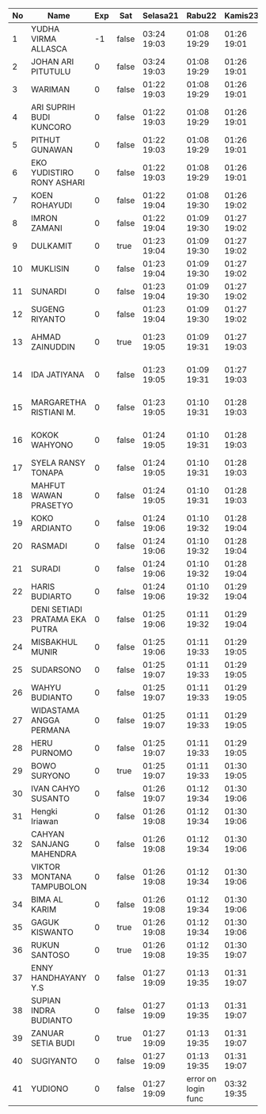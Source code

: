 | No | Name | Exp | Sat | Selasa21 | Rabu22 | Kamis23 | Jumat24 | Sabtu25 | Senin27 | Selasa28 | Rabu29 |
|-----|-----|-----|-----|-----|-----|-----|-----|-----|-----|-----|-----|
| 1 | YUDHA VIRMA ALLASCA | -1 | false | 03:24 19:03 | 01:08 19:29 | 01:26 19:01 | 01:03 19:06 | -- | 01:23 19:26 | 01:13 19:13 | 01:14 19:11 |
| 2 | JOHAN ARI PITUTULU | 0 | false | 03:24 19:03 | 01:08 19:29 | 01:26 19:01 | 01:03 19:06 | -- | 01:23 19:26 | 01:13 19:13 | 01:14 19:11 |
| 3 | WARIMAN | 0 | false | 01:22 19:03 | 01:08 19:29 | 01:26 19:01 | 01:03 19:06 | -- | 01:23 19:26 | 01:13 19:13 | 01:14 19:11 |
| 4 | ARI SUPRIH BUDI KUNCORO | 0 | false | 01:22 19:03 | 01:08 19:29 | 01:26 19:01 | 01:03 19:06 | -- | 01:24 19:26 | 01:13 19:13 | 01:14 19:11 |
| 5 | PITHUT GUNAWAN | 0 | false | 01:22 19:03 | 01:08 19:29 | 01:26 19:01 | 01:03 19:06 | -- | 01:24 19:26 | 01:13 19:13 | 01:14 19:11 |
| 6 | EKO YUDISTIRO RONY ASHARI | 0 | false | 01:22 19:03 | 01:08 19:29 | 01:26 19:01 | 01:03 19:06 | -- | 01:24 19:26 | 01:13 19:13 | 03:14 19:11 |
| 7 | KOEN ROHAYUDI | 0 | false | 01:22 19:04 | 01:08 19:30 | 01:26 19:02 | 01:03 19:07 | -- | 01:24 19:26 | 01:13 19:13 | 03:14 19:12 |
| 8 | IMRON ZAMANI | 0 | false | 01:22 19:04 | 01:09 19:30 | 01:27 19:02 | 01:04 19:07 | -- | 01:24 19:27 | 01:14 19:14 | 03:15 19:12 |
| 9 | DULKAMIT | 0 | true | 01:23 19:04 | 01:09 19:30 | 01:27 19:02 | 01:04 19:07 | 01:29 19:29 | 01:25 19:27 | 01:14 19:14 | 03:15 19:12 |
| 10 | MUKLISIN | 0 | false | 01:23 19:04 | 01:09 19:30 | 01:27 19:02 | 01:04 19:07 | -- | 01:25 19:27 | 01:14 19:14 | 03:15 19:12 |
| 11 | SUNARDI | 0 | false | 01:23 19:04 | 01:09 19:30 | 01:27 19:02 | 01:04 19:07 | -- | 01:25 19:27 | 01:14 19:14 | 03:15 19:12 |
| 12 | SUGENG RIYANTO | 0 | false | 01:23 19:04 | 01:09 19:30 | 01:27 19:02 | 01:04 19:07 | -- | 01:25 19:27 | 01:14 19:14 | 03:15 19:12 |
| 13 | AHMAD ZAINUDDIN | 0 | true | 01:23 19:05 | 01:09 19:31 | 01:27 19:03 | 01:04 19:08 | 01:29 19:29 | 01:25 19:27 | error on login func | 03:02 19:14 | 03:15 19:12 |
| 14 | IDA JATIYANA | 0 | false | 01:23 19:05 | 01:09 19:31 | 01:27 19:03 | 01:04 19:08 | -- | 01:25 18:17 | error on login func | 03:02 19:14 | 03:15 19:12 |
| 15 | MARGARETHA RISTIANI M. | 0 | false | 01:23 19:05 | 01:10 19:31 | 01:28 19:03 | 01:05 19:08 | -- | 01:25 19:28 | error on login func | 03:03 19:15 | 03:16 19:13 |
| 16 | KOKOK WAHYONO | 0 | false | 01:24 19:05 | 01:10 19:31 | 01:28 19:03 | 01:05 19:08 | -- | 01:26 19:28 | error on login func | 03:03 19:15 | 03:16 19:13 |
| 17 | SYELA RANSY TONAPA | 0 | false | 01:24 19:05 | 01:10 19:31 | 01:28 19:03 | 01:05 19:08 | -- | 01:26 19:28 | 01:23 19:15 | 03:16 19:13 |
| 18 | MAHFUT WAWAN PRASETYO | 0 | false | 01:24 19:05 | 01:10 19:31 | 01:28 19:03 | 01:05 19:08 | -- | 01:26 19:28 | 01:23 19:15 | 03:16 19:13 |
| 19 | KOKO ARDIANTO | 0 | false | 01:24 19:06 | 01:10 19:32 | 01:28 19:04 | 01:05 19:09 | -- | 01:26 19:28 | 01:23 19:15 | 03:16 19:13 |
| 20 | RASMADI | 0 | false | 01:24 19:06 | 01:10 19:32 | 01:28 19:04 | 01:05 19:09 | -- | 01:26 19:28 | 01:23 19:15 | 03:16 19:13 |
| 21 | SURADI | 0 | false | 01:24 19:06 | 01:10 19:32 | 01:28 19:04 | 01:05 19:09 | -- | 01:26 19:28 | 01:23 19:15 | 03:16 19:13 |
| 22 | HARIS BUDIARTO | 0 | false | 01:24 19:06 | 01:10 19:32 | 01:29 19:04 | 01:06 19:09 | -- | 01:26 19:29 | 01:23 19:16 | 03:16 19:14 |
| 23 | DENI SETIADI PRATAMA EKA PUTRA | 0 | false | 01:25 19:06 | 01:11 19:32 | 01:29 19:04 | 01:06 19:09 | -- | 01:27 19:29 | 01:24 19:16 | 03:17 19:14 |
| 24 | MISBAKHUL MUNIR | 0 | false | 01:25 19:06 | 01:11 19:33 | 01:29 19:05 | 01:06 19:09 | -- | 01:27 19:29 | 01:24 19:16 | 03:17 19:14 |
| 25 | SUDARSONO | 0 | false | 01:25 19:07 | 01:11 19:33 | 01:29 19:05 | 01:06 19:10 | -- | 01:27 19:29 | 01:24 19:16 | 03:17 19:14 |
| 26 | WAHYU BUDIANTO | 0 | false | 01:25 19:07 | 01:11 19:33 | 01:29 19:05 | 01:06 19:10 | -- | 01:27 19:29 | 01:24 19:16 | 03:17 19:14 |
| 27 | WIDASTAMA ANGGA PERMANA | 0 | false | 01:25 19:07 | 01:11 19:33 | 01:29 19:05 | 01:06 19:10 | -- | 01:27 19:29 | 01:24 19:16 | 03:17 19:14 |
| 28 | HERU PURNOMO | 0 | false | 01:25 19:07 | 01:11 19:33 | 01:29 19:05 | 01:06 19:10 | -- | 01:27 19:29 | 01:24 19:16 | 03:17 19:15 |
| 29 | BOWO SURYONO | 0 | true | 01:25 19:07 | 01:11 19:33 | 01:30 19:05 | 01:07 19:10 | 01:29 19:29 | 01:27 19:30 | 01:24 19:17 | 03:17 19:15 |
| 30 | IVAN CAHYO SUSANTO | 0 | false | 01:26 19:07 | 01:12 19:34 | 01:30 19:06 | 01:07 19:10 | -- | 01:27 19:30 | 01:25 19:17 | 03:18 19:15 |
| 31 | Hengki Iriawan | 0 | false | 01:26 19:08 | 01:12 19:34 | 01:30 19:06 | 01:07 19:11 | -- | 01:28 19:30 | 01:25 19:17 | 03:18 19:15 |
| 32 | CAHYAN SANJANG MAHENDRA | 0 | false | 01:26 19:08 | 01:12 19:34 | 01:30 19:06 | 01:07 19:11 | -- | 01:28 19:30 | 01:25 19:17 | 03:18 19:15 |
| 33 | VIKTOR MONTANA TAMPUBOLON | 0 | false | 01:26 19:08 | 01:12 19:34 | 01:30 19:06 | 01:07 19:11 | -- | 01:28 19:30 | 01:25 19:17 | 03:18 19:15 |
| 34 | BIMA AL KARIM | 0 | false | 01:26 19:08 | 01:12 19:34 | 01:30 19:06 | 01:07 19:11 | -- | 01:28 19:30 | 01:25 19:17 | 03:18 19:16 |
| 35 | GAGUK KISWANTO | 0 | true | 01:26 19:08 | 01:12 19:34 | 01:30 19:06 | 01:07 19:11 | 01:29 19:29 | 01:28 19:30 | 01:25 19:17 | 03:18 19:16 |
| 36 | RUKUN SANTOSO | 0 | true | 01:26 19:08 | 01:12 19:35 | 01:30 19:07 | 01:08 19:11 | 01:29 19:29 | 01:28 19:31 | 01:25 19:18 | 03:18 19:16 |
| 37 | ENNY HANDHAYANY Y.S | 0 | false | 01:27 19:09 | 01:13 19:35 | 01:31 19:07 | 01:08 19:12 | -- | 01:28 19:31 | 01:25 19:18 | 03:19 19:16 |
| 38 | SUPIAN INDRA BUDIANTO | 0 | false | 01:27 19:09 | 01:13 19:35 | 01:31 19:07 | 01:08 19:12 | -- | 01:29 19:31 | 01:26 19:18 | 03:19 19:16 |
| 39 | ZANUAR SETIA BUDI | 0 | true | 01:27 19:09 | 01:13 19:35 | 01:31 19:07 | 01:08 19:12 | 01:29 19:30 | 01:29 19:31 | 01:26 19:18 | 03:19 19:16 |
| 40 | SUGIYANTO | 0 | false | 01:27 19:09 | 01:13 19:35 | 01:31 19:07 | 01:08 19:12 | -- | 01:29 18:18 | 01:26 19:18 | 03:19 19:16 |
| 41 | YUDIONO | 0 | false | 01:27 19:09 | error on login func | 03:32 19:35 | 01:31 19:07 | 01:08 19:12 | -- | 01:29 19:31 | 01:26 19:18 | 03:19 19:17 |
